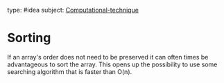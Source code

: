 type: #idea
subject: [Computational-technique](Computational-technique)
<!-- Subject should be a hub note -->
# Sorting

If an array's order does not need to be preserved it can often times be advantageous to sort the array. This opens up the possibility to use some searching algorithm that is faster than O(n).
